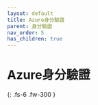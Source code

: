 ```yaml
---
layout: default
title: Azure身分驗證
parent: 身分驗證
nav_order: 5
has_children: true
---
```


# Azure身分驗證

{: .fs-6 .fw-300 }